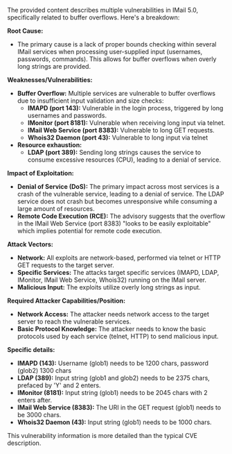 The provided content describes multiple vulnerabilities in IMail 5.0, specifically related to buffer overflows. Here's a breakdown:

**Root Cause:**

*   The primary cause is a lack of proper bounds checking within several IMail services when processing user-supplied input (usernames, passwords, commands). This allows for buffer overflows when overly long strings are provided.

**Weaknesses/Vulnerabilities:**

*   **Buffer Overflow:** Multiple services are vulnerable to buffer overflows due to insufficient input validation and size checks:
    *   **IMAPD (port 143):**  Vulnerable in the login process, triggered by long usernames and passwords.
    *   **IMonitor (port 8181):**  Vulnerable when receiving long input via telnet.
    *   **IMail Web Service (port 8383):** Vulnerable to long GET requests.
    *  **Whois32 Daemon (port 43):** Vulnerable to long input via telnet
*   **Resource exhaustion:**
    *   **LDAP (port 389):** Sending long strings causes the service to consume excessive resources (CPU), leading to a denial of service.

**Impact of Exploitation:**

*   **Denial of Service (DoS):**  The primary impact across most services is a crash of the vulnerable service, leading to a denial of service. The LDAP service does not crash but becomes unresponsive while consuming a large amount of resources.
*   **Remote Code Execution (RCE):** The advisory suggests that the overflow in the IMail Web Service (port 8383) "looks to be easily exploitable" which implies potential for remote code execution.

**Attack Vectors:**

*   **Network:** All exploits are network-based, performed via telnet or HTTP GET requests to the target server.
*   **Specific Services:** The attacks target specific services (IMAPD, LDAP, IMonitor, IMail Web Service, Whois32) running on the IMail server.
*   **Malicious Input:** The exploits utilize overly long strings as input.

**Required Attacker Capabilities/Position:**

*   **Network Access:** The attacker needs network access to the target server to reach the vulnerable services.
*   **Basic Protocol Knowledge:** The attacker needs to know the basic protocols used by each service (telnet, HTTP) to send malicious input.

**Specific details:**

*   **IMAPD (143):**  Username (glob1) needs to be 1200 chars, password (glob2) 1300 chars
*   **LDAP (389):** Input string (glob1 and glob2) needs to be 2375 chars, prefaced by 'Y' and 2 enters.
*   **IMonitor (8181):** Input string (glob1) needs to be 2045 chars with 2 enters after.
*   **IMail Web Service (8383):** The URI in the GET request (glob1) needs to be 3000 chars.
*   **Whois32 Daemon (43):** Input string (glob1) needs to be 1000 chars.

This vulnerability information is more detailed than the typical CVE description.